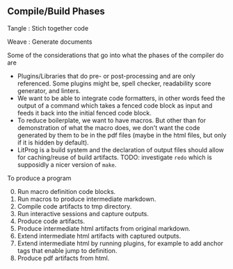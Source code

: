 
## Compile/Build Phases

Tangle
:   Stich together code

Weave
:   Generate documents

Some of the considerations that go into what the phases of the compiler do
are

- Plugins/Libraries that do pre- or post-processing and are only referenced.
  Some plugins might be, spell checker, readability score generator, and
  linters.
- We want to be able to integrate code formatters, in other words feed the
  output of a command which takes a fenced code block as input and feeds it
  back into the initial fenced code block.
- To reduce boilerplate, we want to have macros. But other than for
  demonstration of what the macro does, we don't want the code generated by
  them to be in the pdf files (maybe in the html files, but only if it is
  hidden by default).
- LitProg is a build system and the declaration of output files should allow
  for caching/reuse of build artifacts. TODO: investigate `redo` which is
  supposidly a nicer version of `make`.

To produce a program

 0. Run macro definition code blocks.
 1. Run macros to produce intermediate markdown.
 2. Compile code artifacts to tmp directory.
 3. Run interactive sessions and capture outputs.
 4. Produce code artifacts.
 5. Produce intermediate html artifacts from original markdown.
 6. Extend intermediate html artifacts with captured outputs.
 7. Extend intermediate html by running plugins, for example to add anchor tags that enable jump to definition.
 8. Produce pdf artifacts from html.